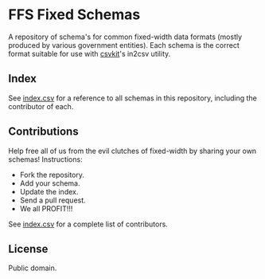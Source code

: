 FFS Fixed Schemas
=================

A repository of schema's for common fixed-width data formats (mostly produced by various government entities). Each schema is the correct format suitable for use with [csvkit](http://github.com/onyxfish/csvkit/)'s in2csv utility.

Index
-----

See [index.csv](https://github.com/onyxfish/ffs/blob/master/index.csv) for a reference to all schemas in this repository, including the contributor of each.

Contributions
-------------

Help free all of us from the evil clutches of fixed-width by sharing your own schemas! Instructions:

* Fork the repository.
* Add your schema.
* Update the index.
* Send a pull request.
* We all PROFIT!!!

See [index.csv](https://github.com/onyxfish/ffs/blob/master/index.csv) for a complete list of contributors.

License
-------

Public domain.

